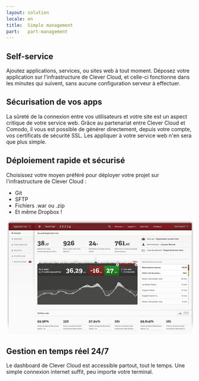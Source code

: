 ```yaml
---
layout: solution
locale: en
title:  Simple management
part:   part-management
---
```

<div id="part-self-service">
   <div class="container">
      <h2>Self-service</h2>
      <div class="row">
         <div class="span4">
            <p>
               Ajoutez applications, services, ou sites web à tout moment. Déposez votre application sur l'infrastructure de Clever Cloud, et celle-ci fonctionne dans les minutes qui suivent, sans aucune configuration serveur à effectuer. 
            </p>
         </div>
      </div>
   </div>
</div>
<div id="part-optimum-security">
   <div class="container">
      <h2>Sécurisation de vos apps</h2>
      <div class="row">
         <div class="span4">
            <p>
               La sûreté de la connexion entre vos utilisateurs et votre site est un aspect critique de votre service web. Grâce au partenariat entre Clever Cloud et Comodo, il vous est possible de générer directement, depuis votre compte, vos certificats de sécurité SSL. Les appliquer à votre service web n'en sera que plus simple.
            </p>
         </div>
      </div>
   </div>
</div>
<div id="part-easy-use">
   <div class="container">
      <h2>Déploiement rapide et sécurisé</h2>
      <div class="row">
         <div class="span4">
            <p>
               Choisissez votre moyen préféré pour déployer votre projet sur l'infrastructure de Clever Cloud&nbsp;:
            </p>
			<ul>
				<li>Git</li>
				<li>SFTP</li>
				<li>Fichiers .war ou .zip</li>
				<li>Et même Dropbox&nbsp;!</li>
			</ul>
         </div>
      </div>
   </div>
</div>
<div id="part-real-time">
   <div class="container">
      <div class="row">
         <div class="span7"><img id="illus-dashboard" src="/img/solution/screen.png" alt="dashboard" /></div>
         <div class="span5">
            <h2>Gestion en temps réel 24/7</h2>
            <p>
               Le dashboard de Clever Cloud est accessible partout, tout le temps. Une
               simple connexion internet suffit, peu importe votre terminal.
            </p>
         </div>
      </div>
   </div>
</div>
